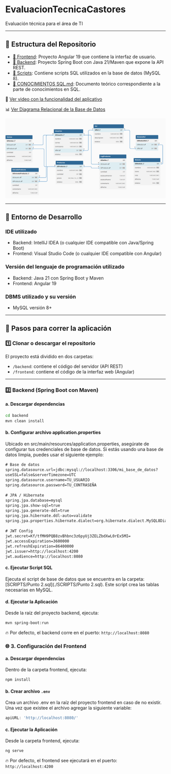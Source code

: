 # EvaluacionTecnicaCastores  
Evaluación técnica para el área de TI

---

## 📂 Estructura del Repositorio

- [📁 Frontend](./frontend): Proyecto Angular 19 que contiene la interfaz de usuario.
- [📁 Backend](./backend): Proyecto Spring Boot con Java 21/Maven que expone la API REST.
- [📁 Scripts](./scripts): Contiene scripts SQL utilizados en la base de datos (MySQL 8).
- [📄 CONOCIMIENTOS SQL.md](./CONOCIMIENTOS%20SQL.md): Documento teórico correspondiente a la parte de conocimientos en SQL.

🎥 [Ver video con la funcionalidad del aplicativo](https://drive.google.com/file/d/1QnC2Xs18Y9vQ_AG-BsWdb9Gaoy1VoXQw/view?usp=sharing)  

📊 [Ver Diagrama Relacional de la Base de Datos](./scripts/diagrama_relacional.png)

![Diagrama Relacional](./SCRIPTS/diagrama_relacional.png)

---

## 🧰 Entorno de Desarrollo
### IDE utilizado
- Backend: IntelliJ IDEA (o cualquier IDE compatible con Java/Spring Boot)
- Frontend: Visual Studio Code (o cualquier IDE compatible con Angular)

### Versión del lenguaje de programación utilizado
- Backend: Java 21 con Spring Boot y Maven
- Frontend: Angular 19

### DBMS utilizado y su versión
- MySQL versión 8+

---

## 🚀 Pasos para correr la aplicación

### 1️⃣ Clonar o descargar el repositorio

El proyecto está dividido en dos carpetas:

- `/backend`: contiene el código del servidor (API REST)
- `/frontend`: contiene el código de la interfaz web (Angular)

---

### 2️⃣ Backend (Spring Boot con Maven)

#### a. Descargar dependencias

```bash
cd backend
mvn clean install
```
#### b. Configurar archivo application.properties
Ubicado en src/main/resources/application.properties, asegúrate de configurar tus credenciales de base de datos. Si estás usando una base de datos limpia, puedes usar el siguiente ejemplo:
```properties
# Base de datos
spring.datasource.url=jdbc:mysql://localhost:3306/mi_base_de_datos?useSSL=false&serverTimezone=UTC
spring.datasource.username=TU_USUARIO
spring.datasource.password=TU_CONTRASEÑA

# JPA / Hibernate
spring.jpa.database=mysql
spring.jpa.show-sql=true
spring.jpa.generate-ddl=true
spring.jpa.hibernate.ddl-auto=validate
spring.jpa.properties.hibernate.dialect=org.hibernate.dialect.MySQL8Dialect

# JWT Config
jwt.secret=Kf/tfMH9PQB8zvBhbnc3z6pyUj3ZELZbdXwL0rEx5MI=
jwt.accessExpiration=3600000
jwt.refreshExpiration=86400000
jwt.issuer=http://localhost:4200
jwt.audience=http://localhost:8080
```

#### c. Ejecutar Script SQL
Ejecuta el script de base de datos que se encuentra en la carpeta: [SCRIPTS/Punto 2.sql](./SCRIPTS/Punto 2.sql). 
Este script crea las tablas necesarias en MySQL.

#### d. Ejecutar la Aplicación
Desde la raíz del proyecto backend, ejecuta:
```bash
mvn spring-boot:run
```
🔥 Por defecto, el backend corre en el puerto: `http://localhost:8080`


### 🌐 3. Configuración del Frontend
#### a. Descargar dependencias
Dentro de la carpeta frontend, ejecuta:
```bash
npm install
```

#### b. Crear archivo `.env`
Crea un archivo .env en la raíz del proyecto frontend en caso de no existir. Una vez que existee el archivo agregar la siguiente variable:
```ts
apiURL: 'http://localhost:8080/'
```

#### c. Ejecutar la Aplicación
Desde la carpeta frontend, ejecuta:
```bash
ng serve
```
🔥 Por defecto, el frontend see ejecutará en el puerto: `http://localhost:4200`
